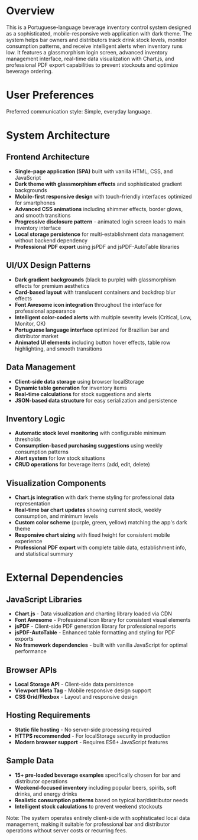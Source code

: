 # Overview

This is a Portuguese-language beverage inventory control system designed as a sophisticated, mobile-responsive web application with dark theme. The system helps bar owners and distributors track drink stock levels, monitor consumption patterns, and receive intelligent alerts when inventory runs low. It features a glassmorphism login screen, advanced inventory management interface, real-time data visualization with Chart.js, and professional PDF export capabilities to prevent stockouts and optimize beverage ordering.

# User Preferences

Preferred communication style: Simple, everyday language.

# System Architecture

## Frontend Architecture
- **Single-page application (SPA)** built with vanilla HTML, CSS, and JavaScript
- **Dark theme with glassmorphism effects** and sophisticated gradient backgrounds
- **Mobile-first responsive design** with touch-friendly interfaces optimized for smartphones
- **Advanced CSS animations** including shimmer effects, border glows, and smooth transitions
- **Progressive disclosure pattern** - animated login screen leads to main inventory interface
- **Local storage persistence** for multi-establishment data management without backend dependency
- **Professional PDF export** using jsPDF and jsPDF-AutoTable libraries

## UI/UX Design Patterns
- **Dark gradient backgrounds** (black to purple) with glassmorphism effects for premium aesthetics
- **Card-based layout** with translucent containers and backdrop blur effects
- **Font Awesome icon integration** throughout the interface for professional appearance
- **Intelligent color-coded alerts** with multiple severity levels (Critical, Low, Monitor, OK)
- **Portuguese language interface** optimized for Brazilian bar and distributor market
- **Animated UI elements** including button hover effects, table row highlighting, and smooth transitions

## Data Management
- **Client-side data storage** using browser localStorage
- **Dynamic table generation** for inventory items
- **Real-time calculations** for stock suggestions and alerts
- **JSON-based data structure** for easy serialization and persistence

## Inventory Logic
- **Automatic stock level monitoring** with configurable minimum thresholds
- **Consumption-based purchasing suggestions** using weekly consumption patterns
- **Alert system** for low stock situations
- **CRUD operations** for beverage items (add, edit, delete)

## Visualization Components
- **Chart.js integration** with dark theme styling for professional data representation
- **Real-time bar chart updates** showing current stock, weekly consumption, and minimum levels
- **Custom color scheme** (purple, green, yellow) matching the app's dark theme
- **Responsive chart sizing** with fixed height for consistent mobile experience
- **Professional PDF export** with complete table data, establishment info, and statistical summary

# External Dependencies

## JavaScript Libraries
- **Chart.js** - Data visualization and charting library loaded via CDN
- **Font Awesome** - Professional icon library for consistent visual elements
- **jsPDF** - Client-side PDF generation library for professional reports
- **jsPDF-AutoTable** - Enhanced table formatting and styling for PDF exports
- **No framework dependencies** - built with vanilla JavaScript for optimal performance

## Browser APIs
- **Local Storage API** - Client-side data persistence
- **Viewport Meta Tag** - Mobile responsive design support
- **CSS Grid/Flexbox** - Layout and responsive design

## Hosting Requirements
- **Static file hosting** - No server-side processing required
- **HTTPS recommended** - For localStorage security in production
- **Modern browser support** - Requires ES6+ JavaScript features

## Sample Data
- **15+ pre-loaded beverage examples** specifically chosen for bar and distributor operations
- **Weekend-focused inventory** including popular beers, spirits, soft drinks, and energy drinks
- **Realistic consumption patterns** based on typical bar/distributor needs
- **Intelligent stock calculations** to prevent weekend stockouts

Note: The system operates entirely client-side with sophisticated local data management, making it suitable for professional bar and distributor operations without server costs or recurring fees.